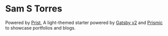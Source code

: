 # Sam S Torres

Powered by [Prist](http://prist.marguerite.io), A light-themed starter powered by [Gatsby v2](https://www.gatsbyjs.org) and [Prismic](https://prismic.io/) to showcase portfolios and blogs.